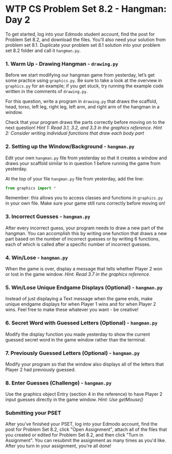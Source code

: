 # WTP CS Problem Set 8.2 - Hangman: Day 2

To get started, log into your Edmodo student account, find the post for Problem Set 8.2, and download the files. You'll also need your solution from problem set 8.1. Duplicate your problem set 8.1 solution into your problem set 8.2 folder and call it `hangman.py`.

### 1. Warm Up -  Drawing Hangman - `drawing.py`
Before we start modifying our hangman game from yesterday, let’s get some practice using `graphics.py`. Be sure to take a look at the overview in `graphics.py` for an example; if you get stuck, try running the example code written in the comments of `drawing.py`.  

For this question, write a program in `drawing.py` that draws the scaffold, head, torso, left leg, right leg, left arm, and right arm of the hangman in a window. 
 
Check that your program draws the parts correctly before moving on to the next question!
*Hint 1: Read 3.1, 3.2, and 3.3 in the graphics reference.
Hint 2: Consider writing individual functions that draw each body part*
 
### 2. Setting up the Window/Background - `hangman.py`
Edit your own `hangman.py` file from yesterday so that it creates a window and draws your scaffold similar to in question 1 before running the game from yesterday. 

At the top of your file `hangman.py` file from yesterday, add the line:
```python
from graphics import *
```
Remember: this allows you to access classes and functions in `graphics.py` in your own file. Make sure your game still runs correctly before moving on!
 
### 3. Incorrect Guesses - `hangman.py`
After every incorrect guess, your program needs to draw a new part of the hangman. You can accomplish this by writing one function that draws a new part based on the number of incorrect guesses or by writing 6 functions, each of which is called after a specific number of incorrect guesses. 
 
### 4. Win/Lose - `hangman.py`
When the game is over, display a message that tells whether Player 2 won or lost in the game window.
*Hint: Read 3.7 in the graphics reference.*

### 5. Win/Lose Unique Endgame Displays (Optional) - `hangman.py`
Instead of just displaying a Text message when the game ends, make unique endgame displays for when Player 1 wins and for when Player 2 wins. Feel free to make these whatever you want - be creative!

### 6. Secret Word with Guessed Letters (Optional) - `hangman.py`
Modify the display function you made yesterday to show the current guessed secret word in the game window rather than the terminal.

### 7. Previously Guessed Letters (Optional) - `hangman.py`
Modify your program so that the window also displays all of the letters that Player 2 had previously guessed.
 
### 8. Enter Guesses (Challenge) - `hangman.py`
Use the graphics object Entry (section 4 in the reference) to have Player 2 input guesses directly in the game window.
*Hint: Use getMouse()*
		 	 	 		
### Submitting your PSET
After you’ve finished your PSET, log into your Edmodo account, find the post for Problem Set 8.2, click "Open Assignment", attach all of the files that you created or edited for Problem Set 8.2, and then click "Turn in Assignment". You can resubmit the assignment as many times as you'd like. After you turn in your assignment, you're all done!

